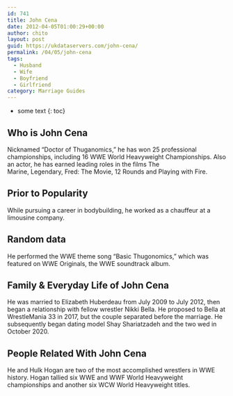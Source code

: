 ```yaml
---
id: 741
title: John Cena
date: 2012-04-05T01:00:29+00:00
author: chito
layout: post
guid: https://ukdataservers.com/john-cena/
permalink: /04/05/john-cena
tags:
  - Husband
  - Wife
  - Boyfriend
  - Girlfriend
category: Marriage Guides
---
```


* some text
{: toc}
          
          
## Who is  John Cena
                  
                  
                  
Nicknamed &#8220;Doctor of Thuganomics,&#8221; he has won 25 professional championships, including 16 WWE World Heavyweight Championships. Also an actor, he has earned leading roles in the films The Marine, Legendary, Fred: The Movie, 12 Rounds and Playing with Fire. 
                  
                
                
                
## Prior to Popularity 
                  
                  
                  
While pursuing a career in bodybuilding, he worked as a chauffeur at a limousine company.
                  
                
                
                
## Random data 
                  
                  
                  
He performed the WWE theme song &#8220;Basic Thugonomics,&#8221; which was featured on WWE Originals, the WWE soundtrack album.
                  
                
                
                
## Family & Everyday Life of John Cena
                  
                  
                  
He was married to Elizabeth Huberdeau from July 2009 to July 2012, then began a relationship with fellow wrestler Nikki Bella. He proposed to Bella at WrestleMania 33 in 2017, but the couple separated before the marriage. He subsequently began dating model Shay Shariatzadeh and the two wed in October 2020.
                  
                
                
                
## People Related With  John Cena
                  
                  
                  
He and Hulk Hogan are two of the most accomplished wrestlers in WWE history. Hogan tallied six WWE and WWF World Heavyweight championships and another six WCW World Heavyweight titles.
                  
                
              
            
          
          
          
    
    
  
